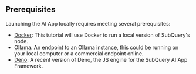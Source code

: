 ## Prerequisites

Launching the AI App locally requires meeting several prerequisites:

- [Docker](https://docker.com/): This tutorial will use Docker to run a local version of SubQuery's node.
- [Ollama](https://ollama.com/). An endpoint to an Ollama instance, this could be running on your local computer or a commercial endpoint online.
- [Deno](https://docs.deno.com/runtime/getting_started/installation/): A recent version of Deno, the JS engine for the SubQuery AI App Framework.